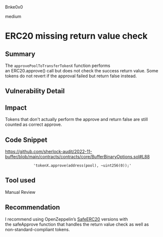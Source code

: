 Bnke0x0

medium

# ERC20 missing return value check

## Summary
The `approvePoolToTransferTokenX` function performs an ERC20.approve() call but does not check the success return value. Some tokens do not revert if the approval failed but return false instead.
## Vulnerability Detail

## Impact
Tokens that don't actually perform the approve and return false are still counted as correct approve.
## Code Snippet
https://github.com/sherlock-audit/2022-11-buffer/blob/main/contracts/contracts/core/BufferBinaryOptions.sol#L88

                 'tokenX.approve(address(pool), ~uint256(0));'
## Tool used

Manual Review

## Recommendation
I recommend using OpenZeppelin’s [SafeERC20](https://github.com/OpenZeppelin/openzeppelin-contracts/blob/release-v4.1/contracts/token/ERC20/utils/SafeERC20.sol#L74) versions with the safeApprove function that handles the return value check as well as non-standard-compliant tokens.